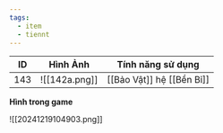 ```yaml
---
tags:
  - item
  - tiennt
---
```


| ID  | Hình Ảnh      | Tính năng sử dụng         |
| --- | ------------- | ------------------------- |
| 143 | ![[142a.png]] | [[Bảo Vật]] hệ [[Bền Bỉ]] |

**Hình trong game**

![[20241219104903.png]]

